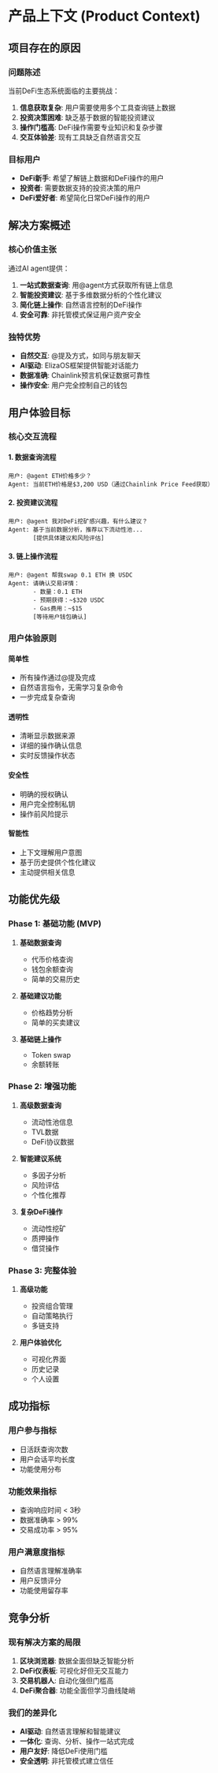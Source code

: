 # 产品上下文 (Product Context)

## 项目存在的原因

### 问题陈述
当前DeFi生态系统面临的主要挑战：
1. **信息获取复杂**: 用户需要使用多个工具查询链上数据
2. **投资决策困难**: 缺乏基于数据的智能投资建议
3. **操作门槛高**: DeFi操作需要专业知识和复杂步骤
4. **交互体验差**: 现有工具缺乏自然语言交互

### 目标用户
- **DeFi新手**: 希望了解链上数据和DeFi操作的用户
- **投资者**: 需要数据支持的投资决策的用户  
- **DeFi爱好者**: 希望简化日常DeFi操作的用户

## 解决方案概述

### 核心价值主张
通过AI agent提供：
1. **一站式数据查询**: 用@agent方式获取所有链上信息
2. **智能投资建议**: 基于多维数据分析的个性化建议
3. **简化链上操作**: 自然语言控制的DeFi操作
4. **安全可靠**: 非托管模式保证用户资产安全

### 独特优势
- **自然交互**: @提及方式，如同与朋友聊天
- **AI驱动**: ElizaOS框架提供智能对话能力
- **数据准确**: Chainlink预言机保证数据可靠性
- **操作安全**: 用户完全控制自己的钱包

## 用户体验目标

### 核心交互流程

#### 1. 数据查询流程
```
用户: @agent ETH价格多少？
Agent: 当前ETH价格是$3,200 USD（通过Chainlink Price Feed获取）
```

#### 2. 投资建议流程  
```
用户: @agent 我对DeFi挖矿感兴趣，有什么建议？
Agent: 基于当前数据分析，推荐以下流动性池...
       [提供具体建议和风险评估]
```

#### 3. 链上操作流程
```
用户: @agent 帮我swap 0.1 ETH 换 USDC
Agent: 请确认交易详情：
       - 数量：0.1 ETH
       - 预期获得：~$320 USDC
       - Gas费用：~$15
       [等待用户钱包确认]
```

### 用户体验原则

#### 简单性
- 所有操作通过@提及完成
- 自然语言指令，无需学习复杂命令
- 一步完成复杂查询

#### 透明性  
- 清晰显示数据来源
- 详细的操作确认信息
- 实时反馈操作状态

#### 安全性
- 明确的授权确认
- 用户完全控制私钥
- 操作前风险提示

#### 智能性
- 上下文理解用户意图
- 基于历史提供个性化建议
- 主动提供相关信息

## 功能优先级

### Phase 1: 基础功能 (MVP)
1. **基础数据查询**
   - 代币价格查询
   - 钱包余额查询
   - 简单的交易历史

2. **基础建议功能**
   - 价格趋势分析
   - 简单的买卖建议

3. **基础链上操作**
   - Token swap
   - 余额转账

### Phase 2: 增强功能
1. **高级数据查询**
   - 流动性池信息
   - TVL数据
   - DeFi协议数据

2. **智能建议系统**
   - 多因子分析
   - 风险评估
   - 个性化推荐

3. **复杂DeFi操作**
   - 流动性挖矿
   - 质押操作
   - 借贷操作

### Phase 3: 完整体验
1. **高级功能**
   - 投资组合管理
   - 自动策略执行
   - 多链支持

2. **用户体验优化**
   - 可视化界面
   - 历史记录
   - 个人设置

## 成功指标

### 用户参与指标
- 日活跃查询次数
- 用户会话平均长度
- 功能使用分布

### 功能效果指标
- 查询响应时间 < 3秒
- 数据准确率 > 99%
- 交易成功率 > 95%

### 用户满意度指标
- 自然语言理解准确率
- 用户反馈评分
- 功能使用留存率

## 竞争分析

### 现有解决方案的局限
1. **区块浏览器**: 数据全面但缺乏智能分析
2. **DeFi仪表板**: 可视化好但无交互能力  
3. **交易机器人**: 自动化强但门槛高
4. **DeFi聚合器**: 功能全面但学习曲线陡峭

### 我们的差异化
- **AI驱动**: 自然语言理解和智能建议
- **一体化**: 查询、分析、操作一站式完成
- **用户友好**: 降低DeFi使用门槛
- **安全透明**: 非托管模式建立信任 